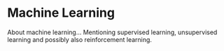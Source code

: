 # Machine Learning

About machine learning... Mentioning supervised learning, unsupervised learning and possibly also reinforcement learning.